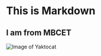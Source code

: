 # This is Markdown

## I am from MBCET
![Image of Yaktocat](https://octodex.github.com/images/yaktocat.png)
